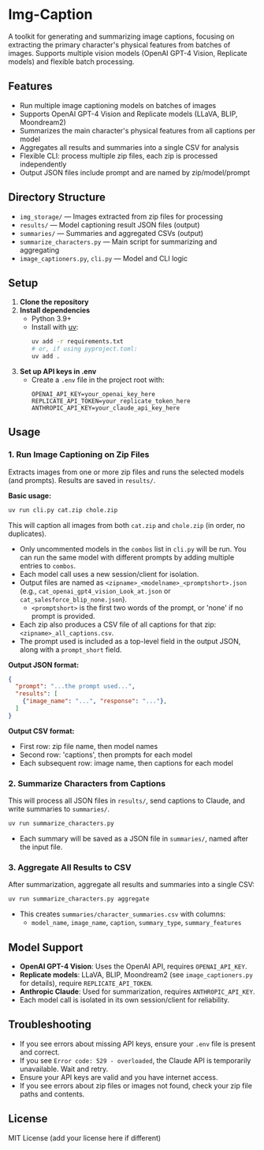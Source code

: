 # Img-Caption

A toolkit for generating and summarizing image captions, focusing on extracting the primary character's physical features from batches of images. Supports multiple vision models (OpenAI GPT-4 Vision, Replicate models) and flexible batch processing.

## Features
- Run multiple image captioning models on batches of images
- Supports OpenAI GPT-4 Vision and Replicate models (LLaVA, BLIP, Moondream2)
- Summarizes the main character's physical features from all captions per model
- Aggregates all results and summaries into a single CSV for analysis
- Flexible CLI: process multiple zip files, each zip is processed independently
- Output JSON files include prompt and are named by zip/model/prompt

## Directory Structure
- `img_storage/` — Images extracted from zip files for processing
- `results/` — Model captioning result JSON files (output)
- `summaries/` — Summaries and aggregated CSVs (output)
- `summarize_characters.py` — Main script for summarizing and aggregating
- `image_captioners.py`, `cli.py` — Model and CLI logic

## Setup
1. **Clone the repository**
2. **Install dependencies**
   - Python 3.9+
   - Install with [uv](https://github.com/astral-sh/uv):
     ```bash
     uv add -r requirements.txt
     # or, if using pyproject.toml:
     uv add .
     ```
3. **Set up API keys in .env**
   - Create a `.env` file in the project root with:
     ```env
     OPENAI_API_KEY=your_openai_key_here
     REPLICATE_API_TOKEN=your_replicate_token_here
     ANTHROPIC_API_KEY=your_claude_api_key_here
     ```

## Usage

### 1. Run Image Captioning on Zip Files
Extracts images from one or more zip files and runs the selected models (and prompts). Results are saved in `results/`.

**Basic usage:**
```bash
uv run cli.py cat.zip chole.zip
```
This will caption all images from both `cat.zip` and `chole.zip` (in order, no duplicates).

- Only uncommented models in the `combos` list in `cli.py` will be run. You can run the same model with different prompts by adding multiple entries to `combos`.
- Each model call uses a new session/client for isolation.
- Output files are named as `<zipname>_<modelname>_<promptshort>.json` (e.g., `cat_openai_gpt4_vision_Look_at.json` or `cat_salesforce_blip_none.json`).
  - `<promptshort>` is the first two words of the prompt, or 'none' if no prompt is provided.
- Each zip also produces a CSV file of all captions for that zip: `<zipname>_all_captions.csv`.
- The prompt used is included as a top-level field in the output JSON, along with a `prompt_short` field.

**Output JSON format:**
```json
{
  "prompt": "...the prompt used...",
  "results": [
    {"image_name": "...", "response": "..."},
  ]
}
```

**Output CSV format:**
- First row: zip file name, then model names
- Second row: 'captions', then prompts for each model
- Each subsequent row: image name, then captions for each model

### 2. Summarize Characters from Captions
This will process all JSON files in `results/`, send captions to Claude, and write summaries to `summaries/`.

```bash
uv run summarize_characters.py
```

- Each summary will be saved as a JSON file in `summaries/`, named after the input file.

### 3. Aggregate All Results to CSV
After summarization, aggregate all results and summaries into a single CSV:

```bash
uv run summarize_characters.py aggregate
```

- This creates `summaries/character_summaries.csv` with columns:
  - `model_name`, `image_name`, `caption`, `summary_type`, `summary_features`

## Model Support
- **OpenAI GPT-4 Vision**: Uses the OpenAI API, requires `OPENAI_API_KEY`.
- **Replicate models**: LLaVA, BLIP, Moondream2 (see `image_captioners.py` for details), require `REPLICATE_API_TOKEN`.
- **Anthropic Claude**: Used for summarization, requires `ANTHROPIC_API_KEY`.
- Each model call is isolated in its own session/client for reliability.

## Troubleshooting
- If you see errors about missing API keys, ensure your `.env` file is present and correct.
- If you see `Error code: 529 - overloaded`, the Claude API is temporarily unavailable. Wait and retry.
- Ensure your API keys are valid and you have internet access.
- If you see errors about zip files or images not found, check your zip file paths and contents.

## License
MIT License (add your license here if different)
